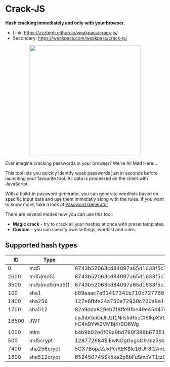 # Crack-JS
**Hash cracking immediately and only with your browser.**
- Link: https://zzzteph.github.io/weakpass/crack-js/
- Secondary: https://weakpass.com/weakpass/crack-js/

<p align="center">
  <img src="https://github.com/zzzteph/weakpass/blob/main/crack-js/sample.PNG?raw=true"  height="350">
</p>


Ever imagine cracking passwords in your browser? We're All Mad Here...

This tool lets you quickly identify weak passwords just in seconds before launching your favourite tool. All data is processed on the client with JavaScript.

With a build-in password generator, you can generate wordlists based on specific input data and use them immidiatly along with the rules. If you want to know more, take a look at [Password Generator](https://zzzteph.github.io/weakpass/generator/)

There are several modes how you can use this tool:

- **Magic crack** - try to crack all your hashes at once with preset templates.
- **Custom** - you can specify own settings, wordlist and rules.

## Supported hash types


|ID|Type|Example|
|---|---|---|
|0|md5|8743b52063cd84097a65d1633f5c74f5|
|2600|md5(md5)|8743b52063cd84097a65d1633f5c74f5|
|3500|md5(md5(md5))|8743b52063cd84097a65d1633f5c74f5|
|100|sha1|b89eaac7e61417341b710b727768294d0e6a277b|
|1400|sha256|127e6fbfe24a750e72930c220a8e138275656b8e5d8f48a98c3c92df2caba935|
|1700|sha512|82a9dda829eb7f8ffe9fbe49e45d47d2dad9664fbb7adf72492e3c81ebd3e29134d9bc12212bf83c6840f10e8246b9db54a4859b7ccd0123d86e5872c1e5082f|
|16500|JWT|eyJhbGciOiJIUzI1NiIsInR5cCI6IkpXVCJ9.eyJzdWIiOiIxMjM0NTY3ODkwIiwibmFtZSI6IkpvaG4gRG9lIiwiaWF0IjoxNTE2MjM5MDIyfQ.pF3q46_CLIyP_1QZPpeccbs-hC4n9YW2VMBjKrSO6Wg|
|1000|ntlm|b4b9b02e6f09a9bd760f388b67351e2b|
|500|md5crypt|$1$28772684$iEwNOgGugqO9.bIz5sk8k/|
|7400|sha256crypt|$5$GX7BopJZJxPc/KEK$le16UF8I2Anb.rOrn22AUPWvzUETDGefUmAV8AZkGcD|
|1800|sha512crypt|$6$52450745$k5ka2p8bFuSmoVT1tzOyyuaREkkKBcCNqoDKzYiJL9RaE8yMnPgh2XzzF0NDrUhgrcLwg78xs1w5pJiypEdFX/|


